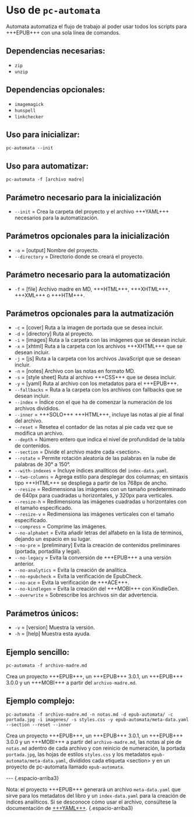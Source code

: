 # Uso de `pc-automata`

Automata automatiza el flujo de trabajo al poder usar todos los scripts para +++EPUB+++ con una sola línea de comandos.

## Dependencias necesarias:

* `zip`
* `unzip`

## Dependencias opcionales:

* `imagemagick`
* `hunspell`
* `linkchecker`

## Uso para inicializar:

```
pc-automata --init
```
  
## Uso para automatizar:

```
pc-automata -f [archivo madre]
```

## Parámetro necesario para la inicialización

* `--init` = Crea la carpeta del proyecto y el archivo +++YAML+++ necesarios para la automatización.

## Parámetros opcionales para la inicialización

* `-o` = [output] Nombre del proyecto.
* `--directory` = Directorio donde se creará el proyecto.
  
## Parámetro necesario para la automatización

* `-f` = [file] Archivo madre en MD, +++HTML+++, +++XHTML+++, +++XML+++ o +++HTM+++.
  
## Parámetros opcionales para la autmatización

* `-c` = [cover] Ruta a la imagen de portada que se desea incluir.
* `-d` = [directory] Ruta al proyecto.
* `-i` = [images] Ruta a la carpeta con las imágenes que se desean incluir.
* `-x` = [xhtml] Ruta a la carpeta con los archivos +++XHTML+++ que se desean incluir.
* `-j` = [js] Ruta a la carpeta con los archivos JavaScript que se desean incluir.
* `-n` = [notes] Archivo con las notas en formato MD.
* `-s` = [style sheet] Ruta al archivo +++CSS+++ que se desea incluir.
* `-y` = [yaml] Ruta al archivo con los metadatos para el +++EPUB+++.
* `--fallbacks` = Ruta a la carpeta con los archivos con fallbacks que se desean incluir.
* `--index` = Índice con el que ha de comenzar la numeración de los archivos divididos.
* `--inner` = +++SOLO+++ +++HTML+++, incluye las notas al pie al final del archivo.
* `--reset` =  Resetea el contador de las notas al pie cada vez que se modifica un archivo.
* `--depth` = Número entero que indica el nivel de profundidad de la tabla de contenidos.
* `--section` = Divide el archivo madre cada &lt;section&gt;.
* `--rotate` = Permite rotación aleatoria de las palabras en la nube de palabras de 30° a 150°.
* `--with-indexes` = Incluye índices analíticos del `index-data.yaml`.
* `--two-columns` = Agrega estilo para desplegar dos columnas; en sintaxis tipo +++HTML+++ se despliega a partir de los 768px de ancho.
* `--resize` = Redimensiona las imágenes con un tamaño predeterminado de 640px para cuadradas u horizontales, y 320px para verticales.
* `--resize-h` = Redimensiona las imágenes cuadradas u horizontales con el tamaño especificado.
* `--resize-v` = Redimensiona las imágenes verticales con el tamaño especificado.
* `--compress` = Comprime las imágenes.
* `--no-alphabet` = Evita añadir letras del alfabeto en la lista de términos, dejando un espacio en su lugar.
* `--no-pre` = [preliminary] Evita la creación de contenidos preliminares (portada, portadilla y legal).
* `--no-legacy` = Evita la conversión de +++EPUB+++ a una versión anterior.
* `--no-analytics` = Evita la creación de analítica.
* `--no-epubcheck` = Evita la verificación de EpubCheck.
* `--no-ace` = Evita la verificación de +++ACE+++.
* `--no-kindlegen` = Evita la creación del +++MOBI+++ con KindleGen.
* `--overwrite` = Sobrescribe los archivos sin dar advertencia.

## Parámetros únicos:

* `-v` = [version] Muestra la versión.
* `-h` = [help] Muestra esta ayuda.
  
## Ejemplo sencillo:

```
pc-automata -f archivo-madre.md
```

Crea un proyecto +++EPUB+++, un +++EPUB+++ 3.0.1, un +++EPUB+++ 3.0.0 y un +++MOBI+++ a partir del `archivo-madre.md`.
  
## Ejemplo complejo:

```
pc-automata -f archivo-madre.md -n notas.md -d epub-automata/ -c portada.jpg -i imagenes/ -s styles.css -y epub-automata/meta-data.yaml --section --reset --inner
```

Crea un proyecto +++EPUB+++, un +++EPUB+++ 3.0.1, un +++EPUB+++ 3.0.0 y un +++MOBI+++ a partir del `archivo-madre.md`, las notas al pie de `notas.md` adentro de cada archivo y con reinicio de numeración, la portada `portada.jpg`, las hojas de estilos `styles.css` y los metadatos `epub-automata/meta-data.yaml`, divididos cada etiqueta &lt;section&gt; y en un proyecto de pc-automata llamado `epub-automata`.

--- {.espacio-arriba3}

Nota: el proyecto +++EPUB+++ generará un archivo `meta-data.yaml` que sirve para los metadatos del libro y un `index-data.yaml` para la creación de índices analíticos. Si se desconoce cómo usar el archivo, consúltese la documentación de [+++YAML+++](yaml.html). {.espacio-arriba3}

